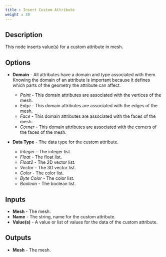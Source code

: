 ```yaml
---
title : Insert Custom Attribute
weight : 30
---
```


## Description

This node inserts value(s) for a custom attribute in mesh.

## Options

- **Domain** - All attributes have a domain and type associated with them.
               Knowing the domain of an attribute is important because it defines
               which parts of the geometry the attribute can affect.
    - *Point* - This domain attributes are associated with the vertices of the mesh.
    - *Edge* - This domain attributes are associated with the edges of the mesh.
    - *Face* - This domain attributes are associated with the faces of the mesh.
    - *Corner* - This domain attributes are associated with the corners of the faces of the mesh.

- **Data Type** - The data type for the custom attribute.
    - *Integer* - The integer list.
    - *Float* - The float list.
    - *Float2* - The 2D vector list.
    - *Vector* - The 3D vector list.
    - *Color* - The color list.
    - *Byte Color* - The color list.
    - *Boolean* - The boolean list.

## Inputs

- **Mesh** - The mesh.
- **Name** - The string, name for the custom attribute.
- **Value(s)** - A value or list of values for the data of the custom attribute.

## Outputs

- **Mesh** - The mesh.
